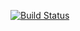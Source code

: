 [![Build Status](https://travis-ci.com/OasisUI/test.svg?branch=master)](https://travis-ci.com/OasisUI/test)